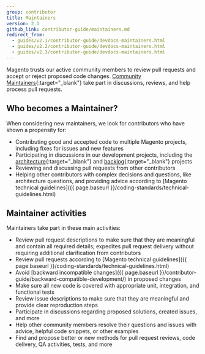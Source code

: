 ```yaml
---
group: contributor
title: Maintainers
version: 2.1
github_link: contributor-guide/maintainers.md
redirect_from:
  - guides/v2.1/contributor-guide/devdocs-maintainers.html
  - guides/v2.2/contributor-guide/devdocs-maintainers.html
  - guides/v2.3/contributor-guide/devdocs-maintainers.html
---
```


Magento trusts our active community members to review pull requests and accept or reject proposed code changes. [Community Maintainers](https://magento.com/magento-contributors#maintainers){:target="_blank"} take part in discussions, reviews, and help process pull requests.

## Who becomes a Maintainer?

When considering new maintainers, we look for contributors who have shown a propensity for:

- Contributing good and accepted code to multiple Magento projects, including fixes for issues and new features
- Participating in discussions in our development projects, including the [architecture](https://github.com/magento/architecture){:target="_blank"} and [backlog](https://github.com/magento/backlog){:target="_blank"} projects
- Reviewing and discussing pull requests from other contributors
- Helping other contributors with complex decisions and questions, like architecture questions, and providing advice according to [Magento technical guidelines]({{ page.baseurl }}/coding-standards/technical-guidelines.html)

## Maintainer activities

Maintainers take part in these main activities:

- Review pull request descriptions to make sure that they are meaningful and contain all required details; expedites pull request delivery without requiring additional clarification from contributors
- Review pull requests according to [Magento technical guidelines]({{ page.baseurl }}/coding-standards/technical-guidelines.html)
- Avoid [backward incompatible changes]({{ page.baseurl }}/contributor-guide/backward-compatible-development/) in proposed changes
- Make sure all new code is covered with appropriate unit, integration, and functional tests
- Review issue descriptions to make sure that they are meaningful and provide clear reproduction steps
- Participate in discussions regarding proposed solutions, created issues, and more
- Help other community members resolve their questions and issues with advice, helpful code snippets, or other examples
- Find and propose better or new methods for pull request reviews, code delivery, QA activities, tests, and more
